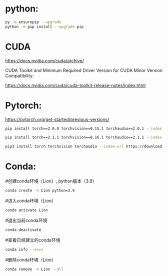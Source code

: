 # python:

```bash
py -m ensurepip --upgrade
python -m pip install --upgrade pip
```

# CUDA
https://docs.nvidia.com/cuda/archive/

CUDA Toolkit and Minimum Required Driver Version for CUDA Minor Version Compatibility:

https://docs.nvidia.com/cuda/cuda-toolkit-release-notes/index.html


# Pytorch:
https://pytorch.org/get-started/previous-versions/

```bash
pip install torch==2.0.0 torchvision==0.15.1 torchaudio==2.0.1 --index-url https://download.pytorch.org/whl/cu118

pip install torch==2.1.1 torchvision==0.16.1 torchaudio==2.1.1 --index-url https://download.pytorch.org/whl/cu121

pip3 install torch torchvision torchaudio --index-url https://download.pytorch.org/whl/cu118
```


# Conda:

#创建conda环境（Lion）, python版本（3.9）

```bash
conda create -n Lion python=3.9
```

#进入conda环境（Lion）

```bash
conda activate Lion
```

#退出当前conda环境

```bash
conda deactivate
```

#查看已经建立的conda环境

```bash
conda info --envs
```

#删除conda环境（Lion）

```bash
conda remove -n Lion --all
```
